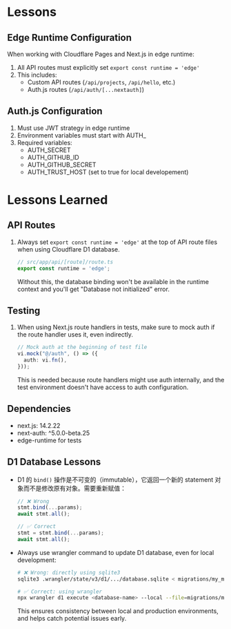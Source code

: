 # Lessons

## Edge Runtime Configuration
When working with Cloudflare Pages and Next.js in edge runtime:
1. All API routes must explicitly set `export const runtime = 'edge'`
2. This includes:
   - Custom API routes (`/api/projects`, `/api/hello`, etc.)
   - Auth.js routes (`/api/auth/[...nextauth]`)

## Auth.js Configuration
1. Must use JWT strategy in edge runtime
2. Environment variables must start with AUTH_
3. Required variables:
   - AUTH_SECRET
   - AUTH_GITHUB_ID
   - AUTH_GITHUB_SECRET
   - AUTH_TRUST_HOST (set to true for local developement)

# Lessons Learned

## API Routes
1. Always set `export const runtime = 'edge'` at the top of API route files when using Cloudflare D1 database.
   ```typescript
   // src/app/api/[route]/route.ts
   export const runtime = 'edge';
   ```
   Without this, the database binding won't be available in the runtime context and you'll get "Database not initialized" error.

## Testing
1. When using Next.js route handlers in tests, make sure to mock auth if the route handler uses it, even indirectly.
   ```typescript
   // Mock auth at the beginning of test file
   vi.mock("@/auth", () => ({
     auth: vi.fn(),
   }));
   ```
   This is needed because route handlers might use auth internally, and the test environment doesn't have access to auth configuration.

## Dependencies
- next.js: 14.2.22
- next-auth: ^5.0.0-beta.25
- edge-runtime for tests

## D1 Database Lessons

- D1 的 `bind()` 操作是不可变的（immutable），它返回一个新的 statement 对象而不是修改原有对象。需要重新赋值：
  ```typescript
  // ❌ Wrong
  stmt.bind(...params);
  await stmt.all();

  // ✅ Correct
  stmt = stmt.bind(...params);
  await stmt.all();
  ```

- Always use wrangler command to update D1 database, even for local development:
  ```bash
  # ❌ Wrong: directly using sqlite3
  sqlite3 .wrangler/state/v3/d1/.../database.sqlite < migrations/my_migration.sql

  # ✅ Correct: using wrangler
  npx wrangler d1 execute <database-name> --local --file=migrations/my_migration.sql
  ```
  This ensures consistency between local and production environments, and helps catch potential issues early.